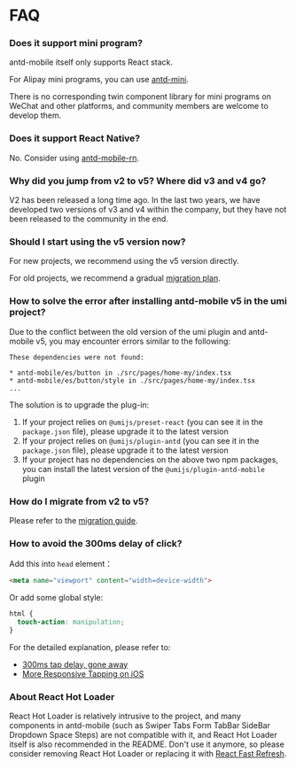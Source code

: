 # FAQ

### Does it support mini program?

antd-mobile itself only supports React stack.

For Alipay mini programs, you can use [antd-mini](https://mini.ant.design/).

There is no corresponding twin component library for mini programs on WeChat and other platforms, and community members are welcome to develop them.

### Does it support React Native?

No. Consider using [antd-mobile-rn](https://github.com/ant-design/ant-design-mobile-rn).

### Why did you jump from v2 to v5? Where did v3 and v4 go?

V2 has been released a long time ago. In the last two years, we have developed two versions of v3 and v4 within the company, but they have not been released to the community in the end.

### Should I start using the v5 version now?

For new projects, we recommend using the v5 version directly.

For old projects, we recommend a gradual [migration plan](./migration).

### How to solve the error after installing antd-mobile v5 in the umi project?

Due to the conflict between the old version of the umi plugin and antd-mobile v5, you may encounter errors similar to the following:

```
These dependencies were not found:

* antd-mobile/es/button in ./src/pages/home-my/index.tsx
* antd-mobile/es/button/style in ./src/pages/home-my/index.tsx
...
```

The solution is to upgrade the plug-in:

1. If your project relies on `@umijs/preset-react` (you can see it in the `package.json` file), please upgrade it to the latest version
2. If your project relies on `@umijs/plugin-antd` (you can see it in the `package.json` file), please upgrade it to the latest version
3. If your project has no dependencies on the above two npm packages, you can install the latest version of the `@umijs/plugin-antd-mobile` plugin

### How do I migrate from v2 to v5?

Please refer to the [migration guide](./migration).

### How to avoid the 300ms delay of click?

Add this into `head` element：

```html
<meta name="viewport" content="width=device-width">
```

Or add some global style:

```css
html {
  touch-action: manipulation;
}
```

For the detailed explanation, please refer to:

- [300ms tap delay, gone away](https://developers.google.com/web/updates/2013/12/300ms-tap-delay-gone-away)
- [More Responsive Tapping on iOS](https://webkit.org/blog/5610/more-responsive-tapping-on-ios/)

### About React Hot Loader

React Hot Loader is relatively intrusive to the project, and many components in antd-mobile (such as Swiper Tabs Form TabBar SideBar Dropdown Space Steps) are not compatible with it, and React Hot Loader itself is also recommended in the README. Don't use it anymore, so please consider removing React Hot Loader or replacing it with [React Fast Refresh](https://github.com/facebook/react/issues/16604).
